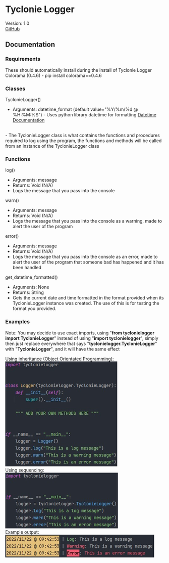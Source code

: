 # Tyclonie Logger

Version: 1.0
<br>
[GitHub](https://github.com/Tyclonie/Tyclonie-Logger)

## Documentation

### Requirements
These should automatically install during the install of Tyclonie Logger
<br>
Colorama (0.4.6) - pip install colorama==0.4.6

### Classes
TyclonieLogger()
<br> 
- Arguments: datetime_format 
(default value="%Y/%m/%d @ %H:%M:%S") - Uses python library datetime for 
formatting [Datetime Documentation](https://docs.python.org/3/library/datetime.html)
<br>
- The TyclonieLogger class is what contains the functions and procedures required 
to log using the program, the functions and methods will be called from an
instance of the TyclonieLogger class

### Functions
log()
- Arguments: message
- Returns: Void (N/A)
- Logs the message that you pass into the console

warn()
- Arguments: message
- Returns: Void (N/A)
- Logs the message that you pass into the console as a warning, made to alert
the user of the program

error()
- Arguments: message
- Returns: Void (N/A)
- Logs the message that you pass into the console as an error, made to alert
the user of the program that someone bad has happened and it has been handled

get_datetime_formatted()
- Arguments: None
- Returns: String
- Gets the current date and time formatted in the format provided when its
TyclonieLogger instance was created. The use of this is for testing the format
you provided.

### Examples

Note: You may decide to use exact imports, using "**from tyclonielogger import 
TyclonieLogger**" instead of using "**import tyclonielogger**", simply then just
replace everywhere that says "**tyclonielogger.TyclonieLogger**" with 
"**TyclonieLogger**", and it will have the same effect

Using inheritance (Object Orientated Programming):
<br>
![](https://raw.githubusercontent.com/Tyclonie/Tyclonie-Logger/main/examples/inheritance_example.jpg)
<br>
Using sequencing:
<br>
![](https://raw.githubusercontent.com/Tyclonie/Tyclonie-Logger/main/examples/sequence_example.jpg)
<br>
Example output:
<br>
![](https://raw.githubusercontent.com/Tyclonie/Tyclonie-Logger/main/examples/output_example.jpg)



